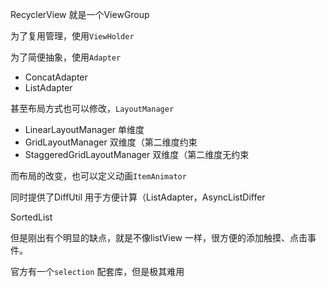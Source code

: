 RecyclerView 就是一个ViewGroup  

为了复用管理，使用`ViewHolder`  

为了简便抽象，使用`Adapter`  

- ConcatAdapter  
- ListAdapter  

甚至布局方式也可以修改，`LayoutManager`  

- LinearLayoutManager 单维度
- GridLayoutManager 双维度（第二维度约束  
- StaggeredGridLayoutManager  双维度（第二维度无约束  

而布局的改变，也可以定义动画`ItemAnimator`    

同时提供了DiffUtil 用于方便计算（ListAdapter，AsyncListDiffer      

SortedList  



但是刚出有个明显的缺点，就是不像listView 一样，很方便的添加触摸、点击事件。  

官方有一个`selection` 配套库，但是极其难用  













